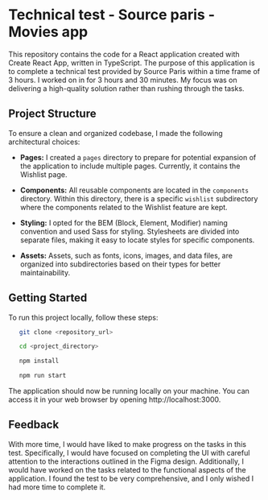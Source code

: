 # Technical test - Source paris - Movies app
This repository contains the code for a React application created with Create React App, written in TypeScript. The purpose of this application is to complete a technical test provided by Source Paris within a time frame of 3 hours. I worked on in for 3 hours and 30 minutes. My focus was on delivering a high-quality solution rather than rushing through the tasks.

## Project Structure

To ensure a clean and organized codebase, I made the following architectural choices:

- **Pages:** I created a `pages` directory to prepare for potential expansion of the application to include multiple pages. Currently, it contains the Wishlist page.

- **Components:** All reusable components are located in the `components` directory. Within this directory, there is a specific `wishlist` subdirectory where the components related to the Wishlist feature are kept.

- **Styling:** I opted for the BEM (Block, Element, Modifier) naming convention and used Sass for styling. Stylesheets are divided into separate files, making it easy to locate styles for specific components.

- **Assets:** Assets, such as fonts, icons, images, and data files, are organized into subdirectories based on their types for better maintainability.

## Getting Started

To run this project locally, follow these steps:

```bash
   git clone <repository_url>

   cd <project_directory>

   npm install

   npm run start
```

The application should now be running locally on your machine. You can access it in your web browser by opening http://localhost:3000.


## Feedback

With more time, I would have liked to make progress on the tasks in this test. Specifically, I would have focused on completing the UI with careful attention to the interactions outlined in the Figma design. Additionally, I would have worked on the tasks related to the functional aspects of the application. I found the test to be very comprehensive, and I only wished I had more time to complete it.

